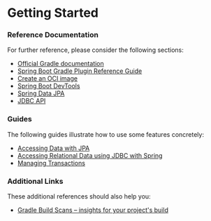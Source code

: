 # Getting Started

### Reference Documentation
For further reference, please consider the following sections:

* [Official Gradle documentation](https://docs.gradle.org)
* [Spring Boot Gradle Plugin Reference Guide](https://docs.spring.io/spring-boot/docs/2.7.9/gradle-plugin/reference/html/)
* [Create an OCI image](https://docs.spring.io/spring-boot/docs/2.7.9/gradle-plugin/reference/html/#build-image)
* [Spring Boot DevTools](https://docs.spring.io/spring-boot/docs/2.7.9/reference/htmlsingle/#using.devtools)
* [Spring Data JPA](https://docs.spring.io/spring-boot/docs/2.7.9/reference/htmlsingle/#data.sql.jpa-and-spring-data)
* [JDBC API](https://docs.spring.io/spring-boot/docs/2.7.9/reference/htmlsingle/#data.sql)

### Guides
The following guides illustrate how to use some features concretely:

* [Accessing Data with JPA](https://spring.io/guides/gs/accessing-data-jpa/)
* [Accessing Relational Data using JDBC with Spring](https://spring.io/guides/gs/relational-data-access/)
* [Managing Transactions](https://spring.io/guides/gs/managing-transactions/)

### Additional Links
These additional references should also help you:

* [Gradle Build Scans – insights for your project's build](https://scans.gradle.com#gradle)

